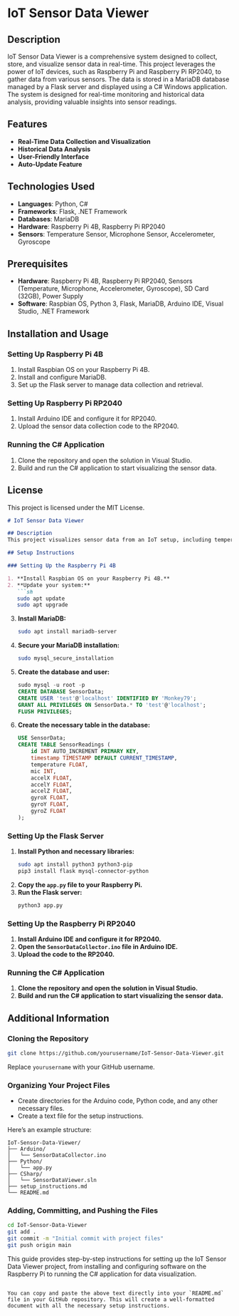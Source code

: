 # IoT Sensor Data Viewer

## Description

IoT Sensor Data Viewer is a comprehensive system designed to collect, store, and visualize sensor data in real-time. This project leverages the power of IoT devices, such as Raspberry Pi and Raspberry Pi RP2040, to gather data from various sensors. The data is stored in a MariaDB database managed by a Flask server and displayed using a C# Windows application. The system is designed for real-time monitoring and historical data analysis, providing valuable insights into sensor readings.

## Features

- **Real-Time Data Collection and Visualization**
- **Historical Data Analysis**
- **User-Friendly Interface**
- **Auto-Update Feature**

## Technologies Used

- **Languages**: Python, C#
- **Frameworks**: Flask, .NET Framework
- **Databases**: MariaDB
- **Hardware**: Raspberry Pi 4B, Raspberry Pi RP2040
- **Sensors**: Temperature Sensor, Microphone Sensor, Accelerometer, Gyroscope

## Prerequisites

- **Hardware**: Raspberry Pi 4B, Raspberry Pi RP2040, Sensors (Temperature, Microphone, Accelerometer, Gyroscope), SD Card (32GB), Power Supply
- **Software**: Raspbian OS, Python 3, Flask, MariaDB, Arduino IDE, Visual Studio, .NET Framework

## Installation and Usage

### Setting Up Raspberry Pi 4B

1. Install Raspbian OS on your Raspberry Pi 4B.
2. Install and configure MariaDB.
3. Set up the Flask server to manage data collection and retrieval.

### Setting Up Raspberry Pi RP2040

1. Install Arduino IDE and configure it for RP2040.
2. Upload the sensor data collection code to the RP2040.

### Running the C# Application

1. Clone the repository and open the solution in Visual Studio.
2. Build and run the C# application to start visualizing the sensor data.

## License

This project is licensed under the MIT License.




```md
# IoT Sensor Data Viewer

## Description
This project visualizes sensor data from an IoT setup, including temperature, microphone, and IMU (accelerometer and gyroscope) readings. The data is collected using a Raspberry Pi RP2040, sent to a Flask server running on a Raspberry Pi 4B, and displayed in a C# application.

## Setup Instructions

### Setting Up the Raspberry Pi 4B

1. **Install Raspbian OS on your Raspberry Pi 4B.**
2. **Update your system:**
   ```sh
   sudo apt update
   sudo apt upgrade
   ```
3. **Install MariaDB:**
   ```sh
   sudo apt install mariadb-server
   ```
4. **Secure your MariaDB installation:**
   ```sh
   sudo mysql_secure_installation
   ```
5. **Create the database and user:**
   ```sql
   sudo mysql -u root -p
   CREATE DATABASE SensorData;
   CREATE USER 'test'@'localhost' IDENTIFIED BY 'Monkey79';
   GRANT ALL PRIVILEGES ON SensorData.* TO 'test'@'localhost';
   FLUSH PRIVILEGES;
   ```
6. **Create the necessary table in the database:**
   ```sql
   USE SensorData;
   CREATE TABLE SensorReadings (
       id INT AUTO_INCREMENT PRIMARY KEY,
       timestamp TIMESTAMP DEFAULT CURRENT_TIMESTAMP,
       temperature FLOAT,
       mic INT,
       accelX FLOAT,
       accelY FLOAT,
       accelZ FLOAT,
       gyroX FLOAT,
       gyroY FLOAT,
       gyroZ FLOAT
   );
   ```

### Setting Up the Flask Server

1. **Install Python and necessary libraries:**
   ```sh
   sudo apt install python3 python3-pip
   pip3 install flask mysql-connector-python
   ```
2. **Copy the `app.py` file to your Raspberry Pi.**
3. **Run the Flask server:**
   ```sh
   python3 app.py
   ```

### Setting Up the Raspberry Pi RP2040

1. **Install Arduino IDE and configure it for RP2040.**
2. **Open the `SensorDataCollector.ino` file in Arduino IDE.**
3. **Upload the code to the RP2040.**

### Running the C# Application

1. **Clone the repository and open the solution in Visual Studio.**
2. **Build and run the C# application to start visualizing the sensor data.**

## Additional Information

### Cloning the Repository

```sh
git clone https://github.com/yourusername/IoT-Sensor-Data-Viewer.git
```
Replace `yourusername` with your GitHub username.

### Organizing Your Project Files

- Create directories for the Arduino code, Python code, and any other necessary files.
- Create a text file for the setup instructions.

Here’s an example structure:

```
IoT-Sensor-Data-Viewer/
├── Arduino/
│   └── SensorDataCollector.ino
├── Python/
│   └── app.py
├── CSharp/
│   └── SensorDataViewer.sln
├── setup_instructions.md
└── README.md
```

### Adding, Committing, and Pushing the Files

```sh
cd IoT-Sensor-Data-Viewer
git add .
git commit -m "Initial commit with project files"
git push origin main
```

This guide provides step-by-step instructions for setting up the IoT Sensor Data Viewer project, from installing and configuring software on the Raspberry Pi to running the C# application for data visualization.
```

You can copy and paste the above text directly into your `README.md` file in your GitHub repository. This will create a well-formatted document with all the necessary setup instructions.
